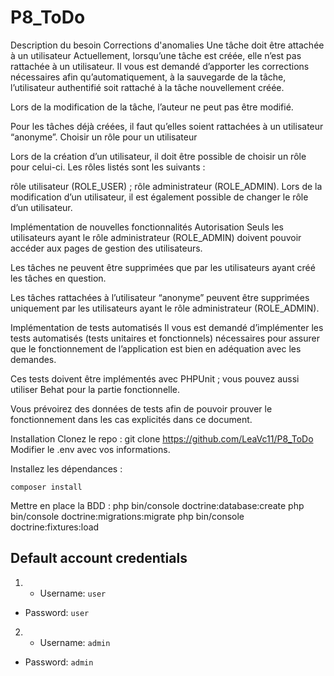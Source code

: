 # P8_ToDo

Description du besoin
Corrections d'anomalies
Une tâche doit être attachée à un utilisateur
Actuellement, lorsqu’une tâche est créée, elle n’est pas rattachée à un utilisateur. Il vous est demandé d’apporter les corrections nécessaires afin qu’automatiquement, à la sauvegarde de la tâche, l’utilisateur authentifié soit rattaché à la tâche nouvellement créée.

Lors de la modification de la tâche, l’auteur ne peut pas être modifié.

Pour les tâches déjà créées, il faut qu’elles soient rattachées à un utilisateur “anonyme”. Choisir un rôle pour un utilisateur

Lors de la création d’un utilisateur, il doit être possible de choisir un rôle pour celui-ci. Les rôles listés sont les suivants :

rôle utilisateur (ROLE_USER) ;
rôle administrateur (ROLE_ADMIN).
Lors de la modification d’un utilisateur, il est également possible de changer le rôle d’un utilisateur.

Implémentation de nouvelles fonctionnalités
Autorisation
Seuls les utilisateurs ayant le rôle administrateur (ROLE_ADMIN) doivent pouvoir accéder aux pages de gestion des utilisateurs.

Les tâches ne peuvent être supprimées que par les utilisateurs ayant créé les tâches en question.

Les tâches rattachées à l’utilisateur “anonyme” peuvent être supprimées uniquement par les utilisateurs ayant le rôle administrateur (ROLE_ADMIN).

Implémentation de tests automatisés
Il vous est demandé d’implémenter les tests automatisés (tests unitaires et fonctionnels) nécessaires pour assurer que le fonctionnement de l’application est bien en adéquation avec les demandes.

Ces tests doivent être implémentés avec PHPUnit ; vous pouvez aussi utiliser Behat pour la partie fonctionnelle.

Vous prévoirez des données de tests afin de pouvoir prouver le fonctionnement dans les cas explicités dans ce document.

Installation
Clonez le repo :
git clone https://github.com/LeaVc11/P8_ToDo
Modifier le .env avec vos informations.

Installez les dépendances :

    composer install
Mettre en place la BDD :
php bin/console doctrine:database:create
php bin/console doctrine:migrations:migrate
php bin/console doctrine:fixtures:load


## Default account credentials

1. * Username: `user`
* Password: `user`
2. * Username: `admin`
* Password: `admin`